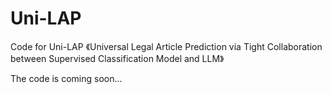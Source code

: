 # Uni-LAP

Code for Uni-LAP 《Universal Legal Article Prediction via Tight Collaboration between Supervised Classification Model and LLM》

The code is coming soon...
